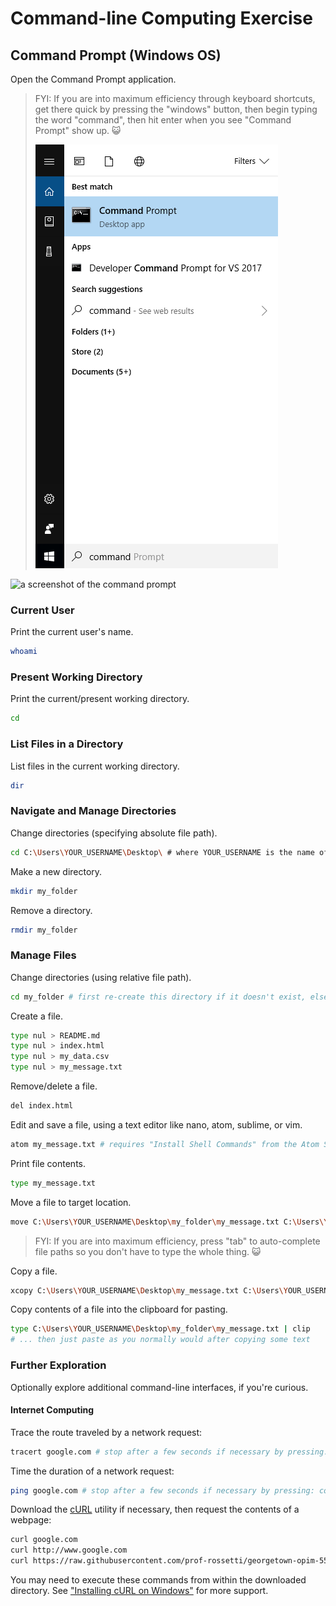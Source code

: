 # Command-line Computing Exercise

## Command Prompt (Windows OS)

Open the Command Prompt application.

> FYI: If you are into maximum efficiency through keyboard shortcuts, get there quick by pressing the "windows" button, then begin typing the word "command", then hit enter when you see "Command Prompt" show up. :smiley_cat:
>
> ![a screenshot of the command prompt app showing up as a result of a search](img/windows-shortcut.png)

![a screenshot of the command prompt](img/command-prompt.png)

### Current User

Print the current user's name.

```sh
whoami
````

### Present Working Directory

Print the current/present working directory.

```sh
cd
````

### List Files in a Directory

List files in the current working directory.

```sh
dir
````

### Navigate and Manage Directories

Change directories (specifying absolute file path).

```sh
cd C:\Users\YOUR_USERNAME\Desktop\ # where YOUR_USERNAME is the name of the user currently operating your local machine
````

Make a new directory.

```sh
mkdir my_folder
````

Remove a directory.

```sh
rmdir my_folder
````

### Manage Files

Change directories (using relative file path).

```sh
cd my_folder # first re-create this directory if it doesn't exist, else this will trigger an error
````

Create a file.

```sh
type nul > README.md
type nul > index.html
type nul > my_data.csv
type nul > my_message.txt
````

Remove/delete a file.

```sh
del index.html
````

Edit and save a file, using a text editor like nano, atom, sublime, or vim.

```sh
atom my_message.txt # requires "Install Shell Commands" from the Atom Settings
````

Print file contents.

```sh
type my_message.txt
````

Move a file to target location.

```sh
move C:\Users\YOUR_USERNAME\Desktop\my_folder\my_message.txt C:\Users\YOUR_USERNAME\Desktop
````

> FYI: If you are into maximum efficiency, press "tab" to auto-complete file paths so you don't have to type the whole thing. :smiley_cat:

Copy a file.

```sh
xcopy C:\Users\YOUR_USERNAME\Desktop\my_message.txt C:\Users\YOUR_USERNAME\Desktop\my_folder
````

Copy contents of a file into the clipboard for pasting.

```sh
type C:\Users\YOUR_USERNAME\Desktop\my_folder\my_message.txt | clip
# ... then just paste as you normally would after copying some text
````

### Further Exploration

Optionally explore additional command-line interfaces, if you're curious.

#### Internet Computing

Trace the route traveled by a network request:

```sh
tracert google.com # stop after a few seconds if necessary by pressing: control + c
````

Time the duration of a network request:

```sh
ping google.com # stop after a few seconds if necessary by pressing: control + c
````

Download the [cURL](https://curl.haxx.se/download.html) utility if necessary, then request the contents of a webpage:

```sh
curl google.com
curl http://www.google.com
curl https://raw.githubusercontent.com/prof-rossetti/georgetown-opim-557-201803/master/exercises/web-requests/data/teams.json
````

You may need to execute these commands from within the downloaded directory. See ["Installing cURL on Windows"](http://stackoverflow.com/questions/9507353/how-do-i-install-set-up-and-use-curl-on-a-windows) for more support.
